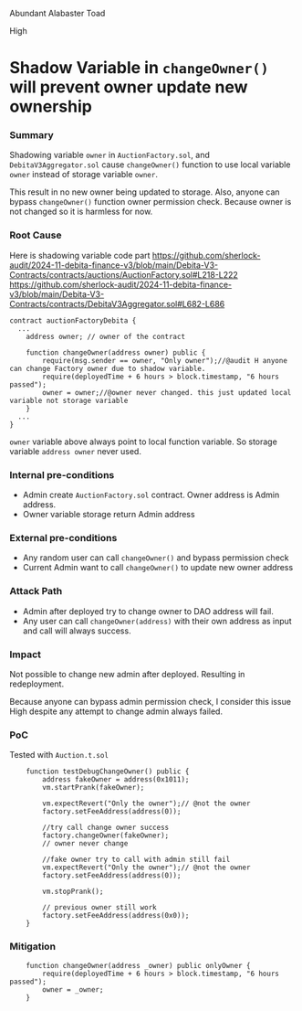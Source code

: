 Abundant Alabaster Toad

High

# Shadow Variable in `changeOwner()` will prevent owner update new ownership

### Summary


Shadowing variable `owner` in `AuctionFactory.sol`, and `DebitaV3Aggregator.sol` cause `changeOwner()` function to use local variable `owner` instead of storage variable `owner`.

This result in no new owner being updated to storage.
Also, anyone can bypass `changeOwner()` function owner permission check. Because owner is not changed so it is harmless for now.


### Root Cause


Here is shadowing variable code part
<https://github.com/sherlock-audit/2024-11-debita-finance-v3/blob/main/Debita-V3-Contracts/contracts/auctions/AuctionFactory.sol#L218-L222>
<https://github.com/sherlock-audit/2024-11-debita-finance-v3/blob/main/Debita-V3-Contracts/contracts/DebitaV3Aggregator.sol#L682-L686>

```solidity
contract auctionFactoryDebita {
  ...
    address owner; // owner of the contract

    function changeOwner(address owner) public {
        require(msg.sender == owner, "Only owner");//@audit H anyone can change Factory owner due to shadow variable.
        require(deployedTime + 6 hours > block.timestamp, "6 hours passed");
        owner = owner;//@owner never changed. this just updated local variable not storage variable
    }
  ...
}
```

`owner` variable above always point to local function variable. So storage variable `address owner` never used.

### Internal pre-conditions


- Admin create `AuctionFactory.sol` contract. Owner address is Admin address.
- Owner variable storage return Admin address

### External pre-conditions


- Any random user can call `changeOwner()` and bypass permission check
- Current Admin want to call `changeOwner()` to update new owner address

### Attack Path

- Admin after deployed try to change owner to DAO address will fail.
- Any user can call `changeOwner(address)` with their own address as input and call will always success.


### Impact

Not possible to change new admin after deployed. Resulting in redeployment.

Because anyone can bypass admin permission check, I consider this issue High despite any attempt to change admin always failed.

### PoC

Tested with `Auction.t.sol`

```solidity
    function testDebugChangeOwner() public {        
        address fakeOwner = address(0x1011);        
        vm.startPrank(fakeOwner);

        vm.expectRevert("Only the owner");// @not the owner
        factory.setFeeAddress(address(0));
        
        //try call change owner success
        factory.changeOwner(fakeOwner);
        // owner never change

        //fake owner try to call with admin still fail
        vm.expectRevert("Only the owner");// @not the owner
        factory.setFeeAddress(address(0));
        
        vm.stopPrank();

        // previous owner still work
        factory.setFeeAddress(address(0x0));
    }
```

### Mitigation

```solidity
    function changeOwner(address _owner) public onlyOwner {
        require(deployedTime + 6 hours > block.timestamp, "6 hours passed");
        owner = _owner;
    }
```

